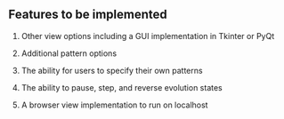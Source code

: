 ## Features to be implemented

1. Other view options including a GUI implementation in Tkinter or PyQt

2. Additional pattern options

3. The ability for users to specify their own patterns

4. The ability to pause, step, and reverse evolution states

5. A browser view implementation to run on localhost